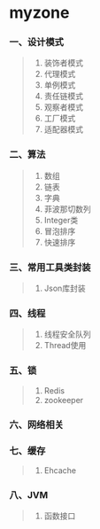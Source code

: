 # myzone
### 一、设计模式
>1) 装饰者模式<br>
>2) 代理模式<br>
>3) 单例模式<br>
>4) 责任链模式<br>
>5) 观察者模式<br>
>6) 工厂模式<br>
>7) 适配器模式<br>
### 二、算法
>1) 数组
>2) 链表
>3) 字典
>4) 菲波那切数列
>5) Integer类
>6) 冒泡排序
>7) 快速排序
### 三、常用工具类封装
>1) Json库封装<br>
### 四、线程
>1) 线程安全队列<br>
>2) Thread使用<br>
### 五、锁
>1) Redis<br>
>2) zookeeper<br>
### 六、网络相关
### 七、缓存
>1) Ehcache<br>
### 八、JVM
>1) 函数接口<br>
